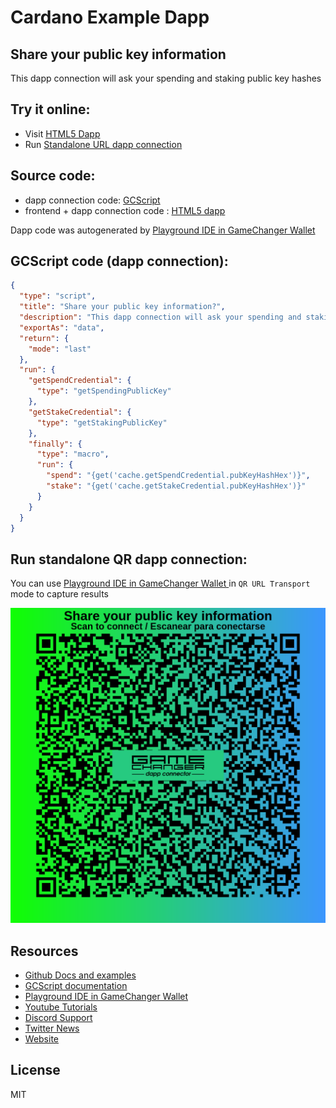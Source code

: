 
# Cardano Example Dapp

## **Share your public key information**

This dapp connection will ask your spending and staking public key hashes


## Try it online: 

-  Visit [HTML5 Dapp](https://gamechangerfinance.github.io/gamechanger.wallet/examples/Share%20your%20public%20key%20information.html)
-  Run [Standalone URL dapp connection](https://beta-wallet.gamechanger.finance/api/2/run/1-H4sIAAAAAAAAA3WQQWoDMQxFryK8SQolB-gmlG4C3RTSC6i2Eovx2MbW0AzD3L3yTFsS0nplf-k_fXkyMmYyT6bawlnMoxGW0ISjx0IwpqFAHj4CW-hoBI6nVHoUTnGvzY5Wnz7V8u65gsOcwaYYyTYZPjkEwNqtqJopOo5nwOigCnbtfsX3WD1VJdMlpyLPVbEOBVUpJEPRMZPpk2sJA1YxsxaGRT2THBv9pZCjKIyhqd_r_RR13Nsy7ZXG5m26pqB_TWvEG8-JI4YwXjX2aEsyv0mWJVWeFLDdWLSedvfpdrq2Eg-68YEum4dZAe1H6A_nbcR756znC6FNzx7LAQAA)

## Source code:

- dapp connection code: [GCScript](Share%20your%20public%20key%20information.gcscript)
- frontend + dapp connection code : [HTML5 dapp](Share%20your%20public%20key%20information.html)

Dapp code was autogenerated by [Playground IDE in GameChanger Wallet ](https://beta-wallet.gamechanger.finance/playground)

## GCScript code (dapp connection):
```json
{
  "type": "script",
  "title": "Share your public key information?",
  "description": "This dapp connection will ask your spending and staking public key hashes",
  "exportAs": "data",
  "return": {
    "mode": "last"
  },
  "run": {
    "getSpendCredential": {
      "type": "getSpendingPublicKey"
    },
    "getStakeCredential": {
      "type": "getStakingPublicKey"
    },
    "finally": {
      "type": "macro",
      "run": {
        "spend": "{get('cache.getSpendCredential.pubKeyHashHex')}",
        "stake": "{get('cache.getStakeCredential.pubKeyHashHex')}"
      }
    }
  }
}
```

## Run standalone QR dapp connection: 

You can use [Playground IDE in GameChanger Wallet ](https://beta-wallet.gamechanger.finance/playground) in `QR URL Transport` mode to capture results

[![This GCScript/URL is too large! make it shorter uploading parts to GCFS. Unable to generate QR code](Share%20your%20public%20key%20information.png)](https://gamechangerfinance.github.io/gamechanger.wallet/examples/Share%20your%20public%20key%20information.png)

## Resources
- [Github Docs and examples](https://github.com/GameChangerFinance/gamechanger.wallet/)
- [GCScript documentation](https://beta-wallet.gamechanger.finance/doc/api/v2/api.html)
- [Playground IDE in GameChanger Wallet ](https://beta-wallet.gamechanger.finance/playground)
- [Youtube Tutorials](https://www.youtube.com/@gamechanger.finance)
- [Discord Support](https://discord.gg/vpbfyRaDKG)
- [Twitter News](https://twitter.com/GameChangerOk)
- [Website](https://gamechanger.finance)

## License
MIT 
    
